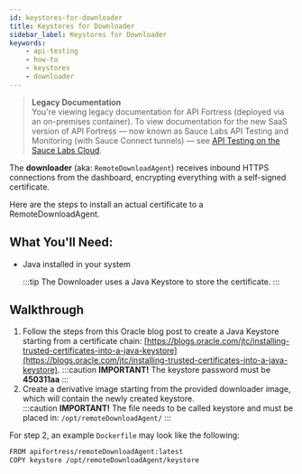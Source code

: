 ```yaml
---
id: keystores-for-downloader
title: Keystores for Downloader
sidebar_label: Keystores for Downloader
keywords:
    - api-testing
    - how-to
    - keystores
    - downloader
---
```


>**Legacy Documentation**<br/>You're viewing legacy documentation for API Fortress (deployed via an on-premises container). To view documentation for the new SaaS version of API Fortress &#8212; now known as Sauce Labs API Testing and Monitoring (with Sauce Connect tunnels) &#8212; see [API Testing on the Sauce Labs Cloud](/api-testing/).

The __downloader__ (aka: `RemoteDownloadAgent`) receives inbound HTTPS connections from the dashboard, encrypting everything with a self-signed certificate.

Here are the steps to install an actual certificate to a RemoteDownloadAgent.

## What You'll Need:

* Java installed in your system

  :::tip
  The Downloader uses a Java Keystore to store the certificate.
  :::

## Walkthrough

1. Follow the steps from this Oracle blog post to create a Java Keystore starting from a certificate chain: [https://blogs.oracle.com/jtc/installing-trusted-certificates-into-a-java-keystore](https://blogs.oracle.com/jtc/installing-trusted-certificates-into-a-java-keystore).
   :::caution **IMPORTANT!**
   The keystore password must be **450311aa**
   :::
2. Create a derivative image starting from the provided downloader image, which will contain the newly created keystore.  
   :::caution **IMPORTANT!**
   The file needs to be called keystore and must be placed in: `/opt/remoteDownloadAgent/`
   :::

For step 2, an example `Dockerfile` may look like the following:

```bash
FROM apifortress/remoteDownloadAgent:latest  
COPY keystore /opt/remoteDownloadAgent/keystore
```

